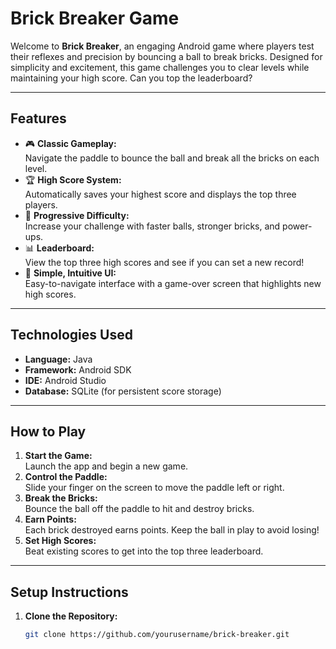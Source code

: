 # **Brick Breaker Game**

Welcome to **Brick Breaker**, an engaging Android game where players test their reflexes and precision by bouncing a ball to break bricks. Designed for simplicity and excitement, this game challenges you to clear levels while maintaining your high score. Can you top the leaderboard?

---

## **Features**

- 🎮 **Classic Gameplay:**  
  Navigate the paddle to bounce the ball and break all the bricks on each level.  
- 🏆 **High Score System:**  
  Automatically saves your highest score and displays the top three players.  
- 🚀 **Progressive Difficulty:**  
  Increase your challenge with faster balls, stronger bricks, and power-ups.  
- 📊 **Leaderboard:**  
  View the top three high scores and see if you can set a new record!  
- 🎨 **Simple, Intuitive UI:**  
  Easy-to-navigate interface with a game-over screen that highlights new high scores.  

---

## **Technologies Used**

- **Language:** Java  
- **Framework:** Android SDK  
- **IDE:** Android Studio  
- **Database:** SQLite (for persistent score storage)  

---

## **How to Play**

1. **Start the Game:**  
   Launch the app and begin a new game.  
2. **Control the Paddle:**  
   Slide your finger on the screen to move the paddle left or right.  
3. **Break the Bricks:**  
   Bounce the ball off the paddle to hit and destroy bricks.  
4. **Earn Points:**  
   Each brick destroyed earns points. Keep the ball in play to avoid losing!  
5. **Set High Scores:**  
   Beat existing scores to get into the top three leaderboard.  

---

## **Setup Instructions**

1. **Clone the Repository:**  
   ```bash
   git clone https://github.com/yourusername/brick-breaker.git
